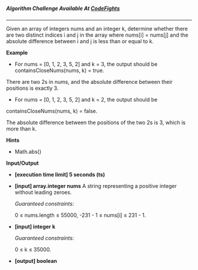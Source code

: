 ##### Algorithm Challenge Available At [CodeFights](https://codefights.com/interview-practice/task/njfXsvjRthFKmMwLC)

---

Given an array of integers nums and an integer k, determine whether there are two distinct indices i and j in the array where nums[i] = nums[j] and the absolute difference between i and j is less than or equal to k.

**Example**

- For nums = [0, 1, 2, 3, 5, 2] and k = 3, the output should be
  containsCloseNums(nums, k) = true.

There are two 2s in nums, and the absolute difference between their positions is exactly 3.

- For nums = [0, 1, 2, 3, 5, 2] and k = 2, the output should be

containsCloseNums(nums, k) = false.

The absolute difference between the positions of the two 2s is 3, which is more than k.

**Hints**

- Math.abs()

**Input/Output**

- **[execution time limit] 5 seconds (ts)**
- **[input] array.integer nums**
  A string representing a positive integer without leading zeroes.

  _Guaranteed constraints:_

  0 ≤ nums.length ≤ 55000,
  -231 - 1 ≤ nums[i] ≤ 231 - 1.

- **[input] integer k**

  _Guaranteed constraints:_

  0 ≤ k ≤ 35000.

- **[output] boolean**
